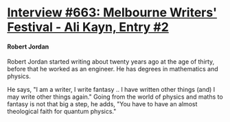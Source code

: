 # [Interview #663: Melbourne Writers' Festival - Ali Kayn, Entry #2](https://www.theoryland.com/intvmain.php?i=663#2)

#### Robert Jordan

Robert Jordan started writing about twenty years ago at the age of thirty, before that he worked as an engineer. He has degrees in mathematics and physics.

He says, "I am a writer, I write fantasy .. I have written other things (and) I may write other things again." Going from the world of physics and maths to fantasy is not that big a step, he adds, "You have to have an almost theological faith for quantum physics."


